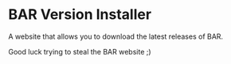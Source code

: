 # BAR Version Installer
A website that allows you to download the latest releases of BAR.

Good luck trying to steal the BAR website ;)
